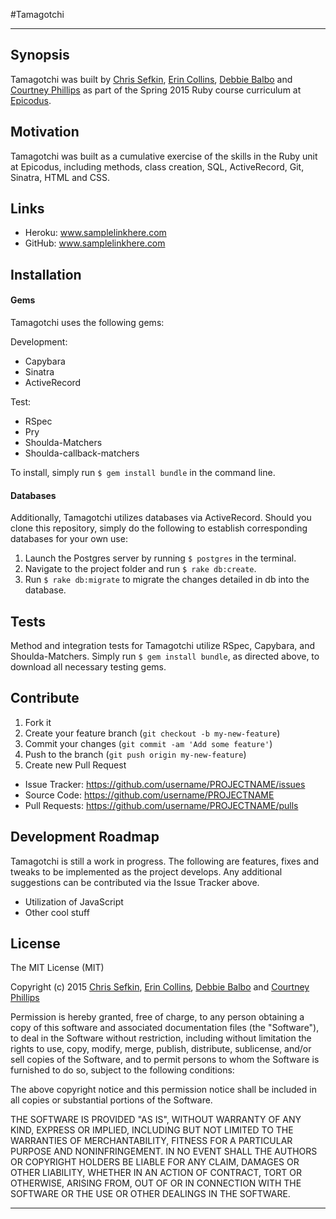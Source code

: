 #Tamagotchi

---

## Synopsis

Tamagotchi was built by [Chris Sefkin](https://github.com/c-sefkin), [Erin Collins](https://github.com/theerincollins), [Debbie Balbo](https://github.com/dbalbo) and [Courtney Phillips](https://github.com/courtneyphillips) as part of the Spring 2015 Ruby course curriculum at [Epicodus](https://www.epicodus.com/).

## Motivation

Tamagotchi was built as a cumulative exercise of the skills in the Ruby unit at Epicodus, including methods, class creation, SQL, ActiveRecord, Git, Sinatra, HTML and CSS.

## Links

  - Heroku: www.samplelinkhere.com
  - GitHub: www.samplelinkhere.com

## Installation

#### Gems

Tamagotchi uses the following gems:

Development:
  - Capybara
  - Sinatra
  - ActiveRecord

Test:
  - RSpec
  - Pry
  - Shoulda-Matchers
  - Shoulda-callback-matchers

To install, simply run `$ gem install bundle` in the command line.

#### Databases

Additionally, Tamagotchi utilizes databases via ActiveRecord. Should you clone this repository, simply do the following to establish corresponding databases for your own use:

1. Launch the Postgres server by running `$ postgres` in the terminal.
2. Navigate to the project folder and run `$ rake db:create`.
3. Run `$ rake db:migrate` to migrate the changes detailed in db into the database.

## Tests

Method and integration tests for Tamagotchi utilize RSpec, Capybara, and Shoulda-Matchers. Simply run `$ gem install bundle`, as directed above, to download all necessary testing gems.

## Contribute

1. Fork it
2. Create your feature branch (`git checkout -b my-new-feature`)
3. Commit your changes (`git commit -am 'Add some feature'`)
4. Push to the branch (`git push origin my-new-feature`)
5. Create new Pull Request

  - Issue Tracker: https://github.com/username/PROJECTNAME/issues
  - Source Code: https://github.com/username/PROJECTNAME
  - Pull Requests: https://github.com/username/PROJECTNAME/pulls

## Development Roadmap

Tamagotchi is still a work in progress. The following are features, fixes and tweaks to be implemented as the project develops. Any additional suggestions can be contributed via the Issue Tracker above.

  - Utilization of JavaScript
  - Other cool stuff

## License

The MIT License (MIT)

Copyright (c) 2015 [Chris Sefkin](https://github.com/c-sefkin), [Erin Collins](https://github.com/theerincollins), [Debbie Balbo](https://github.com/dbalbo) and [Courtney Phillips](https://github.com/courtneyphillips)

Permission is hereby granted, free of charge, to any person obtaining a copy
of this software and associated documentation files (the "Software"), to deal
in the Software without restriction, including without limitation the rights
to use, copy, modify, merge, publish, distribute, sublicense, and/or sell
copies of the Software, and to permit persons to whom the Software is
furnished to do so, subject to the following conditions:

The above copyright notice and this permission notice shall be included in
all copies or substantial portions of the Software.

THE SOFTWARE IS PROVIDED "AS IS", WITHOUT WARRANTY OF ANY KIND, EXPRESS OR
IMPLIED, INCLUDING BUT NOT LIMITED TO THE WARRANTIES OF MERCHANTABILITY,
FITNESS FOR A PARTICULAR PURPOSE AND NONINFRINGEMENT. IN NO EVENT SHALL THE
AUTHORS OR COPYRIGHT HOLDERS BE LIABLE FOR ANY CLAIM, DAMAGES OR OTHER
LIABILITY, WHETHER IN AN ACTION OF CONTRACT, TORT OR OTHERWISE, ARISING FROM,
OUT OF OR IN CONNECTION WITH THE SOFTWARE OR THE USE OR OTHER DEALINGS IN
THE SOFTWARE.

---
